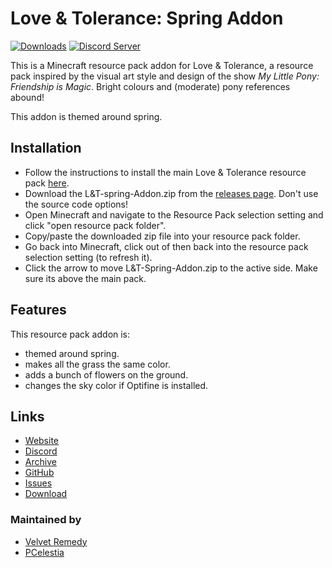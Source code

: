 # Love & Tolerance: Spring Addon



[![Downloads](https://img.shields.io/github/downloads/Love-and-Tolerance/Spring-Addon/total.svg?color=blue)](https://github.com/Love-and-Tolerance/Spring-Addon/releases/latest) [![Discord Server](https://img.shields.io/discord/621069869244350468.svg?color=blueviolet)](https://discord.gg/fxNMGvm)

This is a Minecraft resource pack addon for Love & Tolerance, a resource pack inspired by the visual art style and design of the show _My Little Pony: Friendship is Magic_. Bright colours and (moderate) pony references abound!

This addon is themed around spring.

## Installation

- Follow the instructions to install the main Love & Tolerance resource pack [here](https://github.com/Love-and-Tolerance/Love-and-Tolerance).
- Download the L&T-spring-Addon.zip from the [releases page](https://github.com/Love-and-Tolerance/Spring-Addon/releases/latest). Don't use the source code options!
- Open Minecraft and navigate to the Resource Pack selection setting and click "open resource pack folder".
- Copy/paste the downloaded zip file into your resource pack folder.
- Go back into Minecraft, click out of then back into the resource pack selection setting (to refresh it).
- Click the arrow to move L&T-Spring-Addon.zip to the active side. Make sure its above the main pack.

## Features

This resource pack addon is:

- themed around spring.
- makes all the grass the same color.
- adds a bunch of flowers on the ground.
- changes the sky color if Optifine is installed.

## Links

- [Website](https://love-tolerance.com)
- [Discord](https://love-tolerance.com/discord)
- [Archive](https://love-tolerance.com/archive)
- [GitHub](https://love-tolerance.com/github)
- [Issues](https://love-tolerance.com/issues)
- [Download](https://love-tolerance.com/download)

### Maintained by

- [Velvet Remedy](https://github.com/VelvetRemedy/)
- [PCelestia](https://github.com/autumnblazey/)
